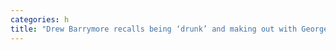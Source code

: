 ```yaml
---
categories: h
title: "Drew Barrymore recalls being ‘drunk’ and making out with George Clooneys friend after her divorce in 2002"
---
```

